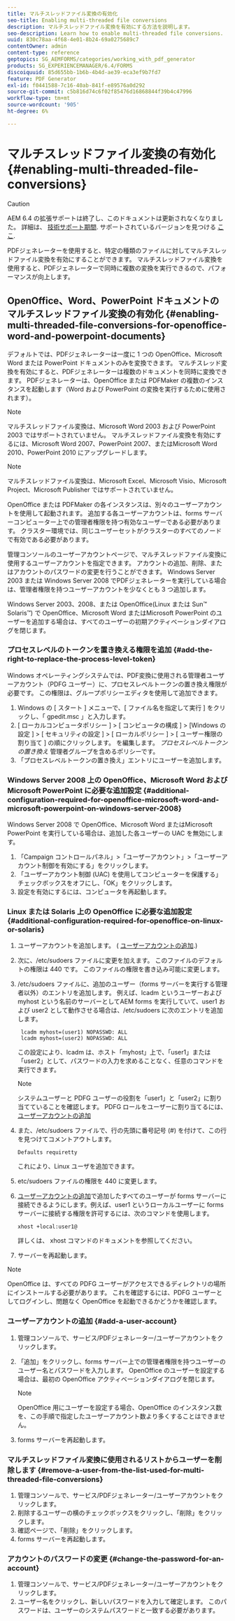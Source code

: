 ```yaml
---
title: マルチスレッドファイル変換の有効化
seo-title: Enabling multi-threaded file conversions
description: マルチスレッドファイル変換を有効にする方法を説明します。
seo-description: Learn how to enable multi-threaded file conversions.
uuid: 830c78aa-4f68-4e01-8b24-69a0275689c7
contentOwner: admin
content-type: reference
geptopics: SG_AEMFORMS/categories/working_with_pdf_generator
products: SG_EXPERIENCEMANAGER/6.4/FORMS
discoiquuid: 85d655bb-1b6b-4b4d-ae39-eca3ef9b7fd7
feature: PDF Generator
exl-id: f0441588-7c16-40ab-841f-e89576a0d292
source-git-commit: c5b816d74c6f02f85476d16868844f39b4c47996
workflow-type: tm+mt
source-wordcount: '905'
ht-degree: 6%

---
```


# マルチスレッドファイル変換の有効化 {#enabling-multi-threaded-file-conversions}

>[!CAUTION]
>
>AEM 6.4 の拡張サポートは終了し、このドキュメントは更新されなくなりました。 詳細は、 [技術サポート期間](https://helpx.adobe.com/jp/support/programs/eol-matrix.html). サポートされているバージョンを見つける [ここ](https://experienceleague.adobe.com/docs/?lang=ja).

PDFジェネレーターを使用すると、特定の種類のファイルに対してマルチスレッドファイル変換を有効にすることができます。 マルチスレッドファイル変換を使用すると、PDFジェネレーターで同時に複数の変換を実行できるので、パフォーマンスが向上します。

## OpenOffice、Word、PowerPoint ドキュメントのマルチスレッドファイル変換の有効化 {#enabling-multi-threaded-file-conversions-for-openoffice-word-and-powerpoint-documents}

デフォルトでは、PDFジェネレーターは一度に 1 つの OpenOffice、Microsoft Word または PowerPoint ドキュメントのみを変換できます。 マルチスレッド変換を有効にすると、PDFジェネレーターは複数のドキュメントを同時に変換できます。 PDFジェネレーターは、OpenOffice または PDFMaker の複数のインスタンスを起動します（Word および PowerPoint の変換を実行するために使用されます）。

>[!NOTE]
>
>マルチスレッドファイル変換は、Microsoft Word 2003 および PowerPoint 2003 ではサポートされていません。 マルチスレッドファイル変換を有効にするには、Microsoft Word 2007、PowerPoint 2007、またはMicrosoft Word 2010、PowerPoint 2010 にアップグレードします。

>[!NOTE]
>
>マルチスレッドファイル変換は、Microsoft Excel、Microsoft Visio、Microsoft Project、Microsoft Publisher ではサポートされていません。

OpenOffice または PDFMaker の各インスタンスは、別々のユーザーアカウントを使用して起動されます。 追加する各ユーザーアカウントは、forms サーバーコンピューター上での管理者権限を持つ有効なユーザーである必要があります。 クラスター環境では、同じユーザーセットがクラスターのすべてのノードで有効である必要があります。

管理コンソールのユーザーアカウントページで、マルチスレッドファイル変換に使用するユーザーアカウントを指定できます。 アカウントの追加、削除、またはアカウントのパスワードの変更を行うことができます。 Windows Server 2003 または Windows Server 2008 でPDFジェネレーターを実行している場合は、管理者権限を持つユーザーアカウントを少なくとも 3 つ追加します。

Windows Server 2003、2008、または OpenOffice(Linux または Sun™ Solaris™) で OpenOffice、Microsoft Word またはMicrosoft PowerPoint のユーザーを追加する場合は、すべてのユーザーの初期アクティベーションダイアログを閉じます。

### プロセスレベルのトークンを置き換える権限を追加 {#add-the-right-to-replace-the-process-level-token}

Windows オペレーティングシステムでは、PDF変換に使用される管理者ユーザーアカウント（PDFG ユーザー）に、プロセスレベルトークンの置き換え権限が必要です。 この権限は、グループポリシーエディタを使用して追加できます。

1. Windows の [ スタート ] メニューで、[ ファイル名を指定して実行 ] をクリックし、「 gpedit.msc 」と入力します。
1. [ ローカルコンピュータポリシー ] > [ コンピュータの構成 ] > [Windows の設定 ] > [ セキュリティの設定 ] > [ ローカルポリシー ] > [ ユーザー権限の割り当て ] の順にクリックします。 を編集します。 *プロセスレベルトークンの置き換え* 管理者グループを含めるポリシーです。
1. 「プロセスレベルトークンの置き換え」エントリにユーザーを追加します。

### Windows Server 2008 上の OpenOffice、Microsoft Word およびMicrosoft PowerPoint に必要な追加設定 {#additional-configuration-required-for-openoffice-microsoft-word-and-microsoft-powerpoint-on-windows-server-2008}

Windows Server 2008 で OpenOffice、Microsoft Word またはMicrosoft PowerPoint を実行している場合は、追加した各ユーザーの UAC を無効にします。

1. 「Campaign コントロールパネル」>「ユーザーアカウント」>「ユーザーアカウント制御を有効にする」をクリックします。
1. 「ユーザーアカウント制御 (UAC) を使用してコンピューターを保護する」チェックボックスをオフにし、「OK」をクリックします。
1. 設定を有効にするには、コンピュータを再起動します。

### Linux または Solaris 上の OpenOffice に必要な追加設定 {#additional-configuration-required-for-openoffice-on-linux-or-solaris}

1. ユーザーアカウントを追加します。 ( [ユーザーアカウントの追加](enabling-multi-threaded-file-conversions.md#add-a-user-account).)
1. 次に、/etc/sudoers ファイルに変更を加えます。 このファイルのデフォルトの権限は 440 です。 このファイルの権限を書き込み可能に変更します。
1. /etc/sudoers ファイルに、追加のユーザー（forms サーバーを実行する管理者以外）のエントリを追加します。 例えば、lcadm というユーザーおよび myhost という名前のサーバーとしてAEM forms を実行していて、user1 および user2 として動作させる場合は、/etc/sudoers に次のエントリを追加します。

   ```as3
    lcadm myhost=(user1) NOPASSWD: ALL 
    lcadm myhost=(user2) NOPASSWD: ALL
   ```

   この設定により、lcadm は、ホスト「myhost」上で、「user1」または「user2」として、パスワードの入力を求めることなく、任意のコマンドを実行できます。

   >[!NOTE]
   >
   >システムユーザーと PDFG ユーザーの役割を「user1」と「user2」に割り当てていることを確認します。 PDFG ロールをユーザーに割り当てるには、 [ユーザーアカウントの追加](enabling-multi-threaded-file-conversions.md#add-a-user-account)

1. また、/etc/sudoers ファイルで、行の先頭に番号記号 (#) を付けて、この行を見つけてコメントアウトします。

   ```as3
   Defaults requiretty
   ```

   これにより、Linux ユーザを追加できます。

1. etc/sudoers ファイルの権限を 440 に変更します。
1. [ユーザーアカウントの追加](enabling-multi-threaded-file-conversions.md#add-a-user-account)で追加したすべてのユーザーが forms サーバーに接続できるようにします。例えば、user1 というローカルユーザーに forms サーバーに接続する権限を許可するには、次のコマンドを使用します。

   `xhost +local:user1@`

   詳しくは、 xhost コマンドのドキュメントを参照してください。

1. サーバーを再起動します。

>[!NOTE]
>
>OpenOffice は、すべての PDFG ユーザーがアクセスできるディレクトリの場所にインストールする必要があります。 これを確認するには、PDFG ユーザーとしてログインし、問題なく OpenOffice を起動できるかどうかを確認します。

### ユーザーアカウントの追加 {#add-a-user-account}

1. 管理コンソールで、サービス/PDFジェネレーター/ユーザーアカウントをクリックします。
1. 「追加」をクリックし、forms サーバー上での管理者権限を持つユーザーのユーザー名とパスワードを入力します。 OpenOffice のユーザーを設定する場合は、最初の OpenOffice アクティベーションダイアログを閉じます。

   >[!NOTE]
   >
   >OpenOffice 用にユーザーを設定する場合、OpenOffice のインスタンス数を、この手順で指定したユーザーアカウント数より多くすることはできません。

1. forms サーバーを再起動します。

### マルチスレッドファイル変換に使用されるリストからユーザーを削除します {#remove-a-user-from-the-list-used-for-multi-threaded-file-conversions}

1. 管理コンソールで、サービス/PDFジェネレーター/ユーザーアカウントをクリックします。
1. 削除するユーザーの横のチェックボックスをクリックし、「削除」をクリックします。
1. 確認ページで、「削除」をクリックします。
1. forms サーバーを再起動します。

### アカウントのパスワードの変更 {#change-the-password-for-an-account}

1. 管理コンソールで、サービス/PDFジェネレーター/ユーザーアカウントをクリックします。
1. ユーザー名をクリックし、新しいパスワードを入力して確定します。 このパスワードは、ユーザーのシステムパスワードと一致する必要があります。

